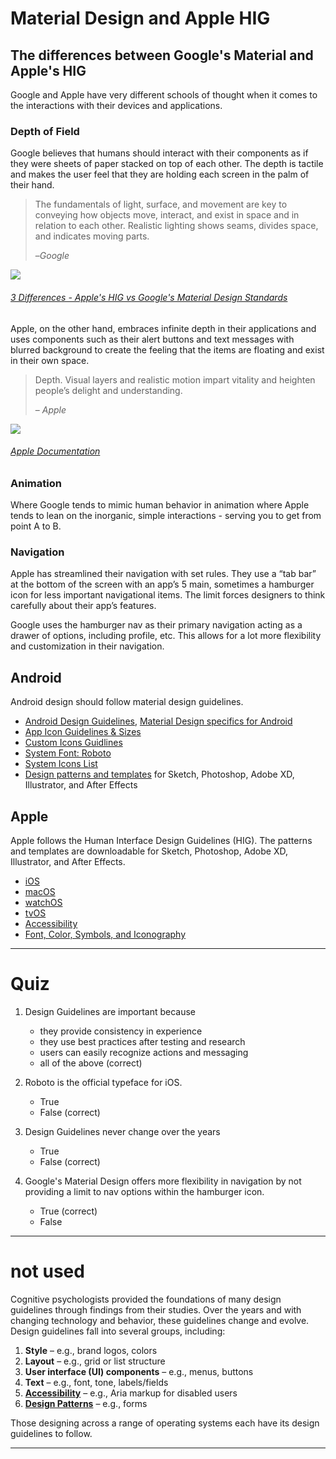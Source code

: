 # Material Design and Apple HIG
## The differences between Google's Material and Apple's HIG
Google and Apple have very different schools of thought when it comes to the interactions with their devices and applications.
### Depth of Field
Google believes that humans should interact with their components as if they were sheets of paper stacked on top of each other. The depth is tactile and makes the user feel that they are holding each screen in the palm of their hand. 
> The fundamentals of light, surface, and movement are key to conveying how objects move, interact, and exist in space and in relation to each other. Realistic lighting shows seams, divides space, and indicates moving parts.
> 
>  –*Google*

![](https://prodesigncurriculum.s3.us-east-2.amazonaws.com/card-components.png)
###### [3 Differences - Apple's HIG vs Google's Material Design Standards](https://www.nectarpd.com/blog/3-differences-apples-hig-vs-googles-material-design-standards)

Apple, on the other hand, embraces infinite depth in their applications and uses components such as their alert buttons and text messages with blurred background to create the feeling that the items are floating and exist in their own space. 
> Depth. Visual layers and realistic motion impart vitality and heighten people’s delight and understanding. 
> 
> – *Apple*

![](https://prodesigncurriculum.s3.us-east-2.amazonaws.com/picker-ui.png)
###### [Apple Documentation](https://developer.apple.com/documentation/uikit/uidatepicker)
### Animation
Where Google tends to mimic human behavior in animation where Apple tends to lean on the inorganic, simple interactions - serving you to get from point A to B.
### Navigation
Apple has streamlined their navigation with set rules. They use a “tab bar” at the bottom of the screen with an app’s 5 main, sometimes a hamburger icon for less important navigational items. The limit forces designers to think carefully about their app’s features. 

Google uses the hamburger nav as their primary navigation acting as a drawer of options, including profile, etc. This allows for a lot more flexibility and customization in their navigation.
## Android
Android design should follow material design guidelines.
-   [Android Design Guidelines](https://developer.android.com/design/), [Material Design specifics for Android](https://material.io/guidelines/platforms/android.html)
-   [App Icon Guidelines & Sizes](https://material.io/guidelines/style/icons.html#icons-product-icons)
-   [Custom Icons Guidlines](https://material.io/guidelines/style/icons.html#icons-system-icons)
-   [System Font: Roboto](https://material.io/guidelines/resources/roboto-noto-fonts.html)
-   [System Icons List](https://material.io/icons/)
-   [Design patterns and templates](https://material.io/guidelines/resources/sticker-sheets-icons.html#sticker-sheets-icons-components) for Sketch, Photoshop, Adobe XD, Illustrator, and After Effects
## Apple
Apple follows the Human Interface Design Guidelines (HIG). The patterns and templates are downloadable for Sketch, Photoshop, Adobe XD, Illustrator, and After Effects.
-  [iOS](https://developer.apple.com/design/human-interface-guidelines/ios/overview/themes/) 
-  [macOS](https://developer.apple.com/design/human-interface-guidelines/macos/overview/themes/)
-  [watchOS](https://developer.apple.com/design/human-interface-guidelines/watchos/overview/getting-started/)
-  [tvOS](https://developer.apple.com/design/human-interface-guidelines/tvos/overview/themes/)
-  [Accessibility](https://developer.apple.com/design/human-interface-guidelines/accessibility/overview/introduction/)
- [Font, Color, Symbols, and Iconography ](https://developer.apple.com/design/human-interface-guidelines/sf-symbols/overview/)
___

# Quiz
1. Design Guidelines are important because
	- they provide consistency in experience
	- they use best practices after testing and research
	- users can easily recognize actions and messaging
	- all of the above (correct)

2. Roboto is the official typeface for iOS.
	- True
	- False (correct)

3. Design Guidelines never change over the years
	- True
	- False (correct)

4. Google's Material Design offers more flexibility in navigation by not providing a limit to nav options within the hamburger icon.
	- True (correct)
	- False

___

# not used
Cognitive psychologists provided the foundations of many design guidelines through findings from their studies. Over the years and with changing technology and behavior, these guidelines change and evolve. Design guidelines fall into several groups, including:

1.  **Style** – e.g., brand logos, colors
2.  **Layout** – e.g., grid or list structure
3.  **User interface (UI) components** – e.g., menus, buttons
4.  **Text** – e.g., font, tone, labels/fields
5.  [**Accessibility**](https://www.interaction-design.org/literature/topics/accessibility) – e.g., Aria markup for disabled users
6.  [**Design Patterns**](https://www.interaction-design.org/literature/topics/ui-design-patterns) – e.g., forms

Those designing across a range of operating systems each have its design guidelines to follow.

___